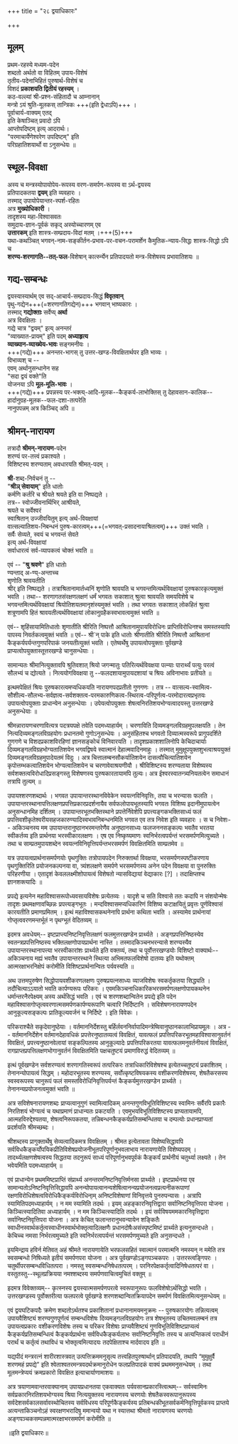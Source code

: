 +++
title = "२८ द्वयाधिकारः"

+++


## मूलम्
प्रथम-रहस्ये मध्यम-पदेन  
शब्दतो अर्थतो वा विहितम् उपाय-विशेषं  
तृतीय-पदेनाभिहितं पुरुषार्थ-विशेषं च  
विशदं **प्रकाशयति द्वितीयं रहस्यम्** ।  
कठ-वल्ल्यां श्री-प्रश्न-संहितादौ च आम्नानान्  
मन्त्रो ऽयं श्रुति-मूलकस् तान्त्रिकः +++(इति द्वेधाऽपि)+++ ।  
पूर्वाचार्य-वाक्यम् एतद्  
इति केषाञ्चित् प्रवादो ऽपि  
आप्तोपदिष्टम् इत्य् आदरार्थः।  
"परमाचार्येणेश्वरेण उपदिष्टम्" इति  
परिग्रहातिशयार्थो वा ऽनुसन्धेयः ॥

## स्थूल-विवक्षा
अस्य च मन्त्रस्योपायोपेय-रूपस्य वरण-समर्पण-रूपस्य वा ऽर्थ-द्वयस्य  
प्रतिपादकतया **द्वयम्** इति व्यवहारः ।  
तस्माद् उपायोपेयान्तर-स्पर्श-रहितः  
अत्र **मुख्योधिकारी** ।  
तादृशस्य महा-विश्वासवतः  
समुदाय-ज्ञान-पूर्वकं सकृद् अस्योच्चारणम् एव  
**उत्तारकम्** इति शास्त्र-सम्प्रदाय-विदां मतम् ।+++(5)+++  
यथा-कथञ्चित् भगवन्-नाम-सङ्कीर्तन-प्रभाव-पर-वचन-परामर्शेन कैमुतिक-न्याय-सिद्धः   शास्त्र-सिद्धो ऽपि च  
**शरण्य-शरणागति--तत्-फल**-विशेषान् कार्त्स्न्येन प्रतिपादयतो मन्त्र-विशेषस्य प्रभावातिशयः ॥

## गद्य-सम्बन्धः
द्वयस्यास्यार्थम् एव सद्-आचार्य-सम्प्रदाय-सिद्धं **विवृतवान्**  
पृथु-गद्येन+++(=शरणागतिगद्येन)+++ भगवान् भाष्यकारः ।  
तस्माद् **गद्योक्ताः** सर्वेप्य् **अर्था**  
अत्र विवक्षिताः ।  
गद्ये चात्र "द्वयम्" इत्य् अनन्तरं  
"व्याख्यात-प्रायम्" इति पदम् **अध्याहृत्य**  
**व्याख्यान-व्याख्येय-भावः** सङ्गमनीयः ।  
+++(गद्ये)+++ अनन्तर-भागस् तु उत्तर-खण्ड-विवक्षितार्थपर इति भाव्यः ।  
विभाव्यश् च --  
एवम् अर्थानुसन्धानेन सह  
"सदा द्वयं वक्ते"ति  
योजनया ऽपि **मूल-मूलि-भावः** ।  
+++(गद्ये)+++ प्रपन्नस्य पर-भक्त्य्-आदि-मूलक--कैङ्कर्य-लाभोक्तिस् तु देहावसान-कालिक--हार्दानुग्रह-मूलक--फल-दशा-तत्परेति  
नानुपपन्नम् अत्र किञ्चिद् अपि ॥

## श्रीमन्-नारायण
तत्रादौ **श्रीमन्-नारायण**-पदेन  
शरण्यं पर-तत्त्वं प्रकाश्यते ।  
विशिष्टस्य शरण्यताम् अवधारयति श्रीमत्-पदम् ।  

**श्री**-शब्द-निर्वचनं तु --  
"**श्रीञ् सेवायाम्**" इति धातोः  
कर्मणि कर्तरि च श्रीयते श्रयते इति वा निष्पद्यते ।  
तत्र-- स्वोज्जीवनार्थिभिर् आश्रीयते,  
श्रयते च सर्वेश्वरं  
स्वाश्रितान् उज्जीवयितुम् इत्य् अर्थ-विवक्षायां  
वात्सल्यातिशय-निबन्धनं पुरुष-कारत्वम्+++(=भगवत्-प्रसादनायाश्रितत्वम्)+++ उक्तं भवति ।  
सर्वैः सेव्यते, स्वयं च भगवन्तं सेवते  
इत्य् अर्थ-विवक्षायां  
सर्वाधारत्वं सर्व-व्यापकत्वं चोक्तं भवति ॥

एवं -- "**श्रु श्रवणे**" इति धातोः  
ण्यन्ताद् अ-ण्य्-अन्ताच्च  
शृणोति श्रावयतीति  
श्रीर् इति निष्पद्यते । तत्राश्रितानामार्तध्वनिं शृणोति श्रावयति च भगवन्तमित्यर्थविवक्षायां पुरुषकारकृत्यमुक्तं भवति । तथा-- शरणागतसंरक्षणलक्षणं धर्मं भगवतः सकाशात् श्रुत्वा श्रावयति समयविशेषे च भगवन्तमित्यर्थविवक्षायां श्रियोतिशयतमानृशंस्यमुक्तं भवति । तथा भगवतः सकाशात् लोकहितं श्रुत्वा शत्रूणामपि हितं श्रावयतीत्यर्थविवक्षायां लोकानुग्रहैकस्वभावत्वमुक्तं भवति ॥

एवं-- शृहिंसायामितिधातोः शृणातीति श्रीरिति निष्पत्तौ आश्रितानामुपायविरोधिनः प्राप्तिविरोधिनश्च समस्तस्यापि पापस्य निवर्तकत्वमुक्तं भवति ॥ एवं-- श्री`न् पाके इति धातोः श्रीणातीति श्रीरिति निष्पत्तौ आश्रितानां कैङ्कर्यपर्यन्तगुणपरिपाकं जनयतीत्युक्तं भवति । एतेष्वर्थेषु उपायत्वोपयुक्ताः पूर्वखण्डे प्राप्यत्वोपयुक्तास्तूत्तरखण्डे चानुसन्धेयाः ।

सामान्यतः श्रीमानित्युक्तावपि श्रुतिवशात् श्रियो जगन्मातुः पतिरित्यर्थविवक्षया पत्न्याः पारार्थ्यं पत्युः परत्वं सौलभ्यं च द्योत्यते । नित्ययोगविवक्षया तु --फलदशायामुपायदशायां च श्रियः अविनाभावः प्रतीयते ॥

इत्थमपेक्षितं श्रियः पुरुषकारत्वमप्यधिकयति नारायणपदप्रतीतो गुणगणः । तत्र -- वात्सल्य-स्वामित्व-सौशील्य-सौलभ्य-सर्वज्ञत्व-सर्वशक्तत्व-परमकारुणिकत्व-स्थिरत्व-परिपूर्णत्व-परमोदारत्वप्रभृतयः उपायत्वोपयुक्ताः प्राधान्येन अनुसन्धेयाः । उपेयत्वोपयुक्ताः शेषत्वनिरतिशयभोग्यत्वादयस्तु उत्तरखण्डे अनुसन्धेयाः ॥

श्रीमन्नारायणचरणावित्यत्र पदत्रयपक्षे तवेति पदमध्याहार्यम् । चरणाविति दिव्यमङ्गलविग्रहमुपलक्षयति । तेन नित्यदिव्यमङ्गलविग्रहयोगः प्रधानतमो गुणोऽनुसन्धेयः । अनुसंहितश्च भगवतो दिव्यात्मस्वरूपे प्रागुपदर्शिते गुणगणे च विशदप्रकाशविरहिणां ज्ञानसङ्कोचं विनिवारयति । तादृशप्रकाशशालिनोपि केचिदाचार्याः दिव्यमङ्गलविग्रहभोग्यतातिशयेन भगवद्विषये स्वात्मानं देहात्मवादिनमाहुः । तस्मात् मुमुक्षूपयुक्तशुभत्वाश्रययुक्तं दिव्यमङ्गलविग्रहमुपादेयतमं विदुः । अत्र चित्तालम्बनसौकर्यातिशयेन दासत्वौचित्यातिशयेन कृपोत्तम्भकत्वातिशयेन भोग्यत्वातिशयेन च चरणावेवाश्रयणीयौ । श्रीविशिष्टस्य शरण्यताया विशेष्यस्य सर्वशक्तत्वविरोधादिप्रसङ्गस्तु विशेषणस्य पुरुषकारतायामपि तुल्यः। अत्र ईश्वरस्वातन्त्र्यनियतत्वेन समाधानं तत्रापि तुल्यम् ॥

उपायश्शरणशब्दार्थः । भगवत उपायान्तरस्थानविवेकेन स्वयत्नविनिवृत्तिः, तया च भरन्यासः फलति । उपायान्तरस्थानापत्तिलक्षणप्रपत्तिप्रकारप्रदर्शनायैव सर्वफलोपायभूतस्यापि भगवतः विशिष्य इदानीमुपायत्वेन अनुसन्धानमिह दर्शितम् । उपायान्तरभूतभक्तिस्थाने प्रपत्तेर्निवेशेपि प्रपत्त्यङ्गकभक्तिसाध्यं फलं प्रपत्तिवशीकृतेश्वरीयसहजकारुण्यादिस्वभावनिबन्धनमिति भगवत एव तत्र निवेश इति व्यवहारः । स च निवेशः-- अकिञ्चनस्य मम उपायान्तरानुष्ठानभरमन्तरेणैव अनुष्ठानसाध्यः फलजननसङ्कल्पः भवतैव भरतया स्वीकर्तव्य इति प्रार्थनया भरस्वीकारलक्षणः । एष एव निष्कृष्यमाणः स्वनिर्भरत्वपर्यन्तं भरसमर्पणमित्युच्यते । तथा च साम्प्रतमुपायशब्देन स्वयत्नविनिवृत्तिपर्यन्तभरसमर्पणं विवक्षितमिति साम्प्रतमेव ॥

यत्र उपायत्वप्रार्थनासमर्पणयोः पृथगुक्तिः तत्रोपायपदेन निरुक्तार्था विवक्षया, भरसमर्पणस्पष्टीकरणाय पृथगुक्तिरिति प्रयोजनकल्पनया वा, त्र्यंशलक्षणे समर्पणे भरसमर्पणस्य अनेन पदेन विवक्षया वा पुनरुक्तिः परिहरणीया । एतादृशं केवललक्ष्मीशोपायत्वं विशेषतो न्यासविद्यायां वेद्याकारः [‍?] । तदाक्षिप्तश्च ज्ञानशक्त्यादिः ॥

प्रपद्ये इत्यनेन महाविश्वासरूपोध्यवसायविशेषः प्रत्येतव्यः । यादृशे च सति विश्वासे ततः कदापि न संशयोन्मेषः तादृशः प्रथमक्षणावच्छिन्नः प्रपत्त्यङ्गभूतः । मन्दविश्वासमप्यधिकारिणं विशिष्य कटाक्षयितुं प्रवृत्तः पूर्णविश्वासं कारयतीति प्रमाणप्रमितम् । इत्थं महाविश्वासकथनेनापि प्रार्थना कथिता भवति । अस्यामेव प्रार्थनायां गोप्तृत्ववरणमन्तर्भूतं न पृथग्भूतं वेदितव्यम् ॥

इदमत्र अवधेयम्-- इष्टप्राप्त्यनिष्टनिवृत्तिलक्षणं फलमुत्तरखण्डेन प्रार्थ्यते । अङ्गप्रपत्तिनिष्ठस्येव स्वतन्त्रप्रपत्तिनिष्ठस्य भक्तिलक्षणोपायप्रार्थना नास्ति । तस्मादकिञ्चनभरन्यासे शरण्यस्यैव उपायान्तरस्थानापत्त्या भरस्वीकारांशः प्रार्थ्यते इति वक्तव्यं, तथा च पूर्वोत्तरखण्डयोः विशिष्टो वाक्यार्थः--अकिञ्चनाय मह्यं भवतैव उपायान्तरस्थाने स्थित्या अभिमतफलविशेषो दातव्यः इति यथोक्तम् आत्मरक्षाभरनिक्षेपं करोमीति विशिष्टप्रार्थनान्वितः पर्यवस्यति ॥

अथ उत्तमपुरुषेण सिद्धोपायवशीकरणलक्षणः पुरुषप्रयत्नसाध्यः व्याजविशेषः स्वकर्तृकतया सिद्ध्यति । तदौचित्याऽऽयातो भवति कार्पण्यरूपः परिकरः । एवमकिञ्चनाधिकारिकभरसमर्पणलक्षणोपायकथनेन धर्मान्तरनैरपेक्ष्यम् अस्य अर्थसिद्धं भवति । एवं च शरणशब्दान्वितेन प्रपद्ये इति पदेन महाविश्वासगोप्तृत्ववरणात्मसमर्पणकार्पण्यरूपाणि चत्वारि निर्दिष्टानि । सविशेषणनारायणपदेन आनुकूल्यसङ्कल्पः प्रातिकूल्यवर्जनं च निर्दिष्टे । इति विवेकः ।

परिकराश्चैते सकृदेवानुष्ठेयाः । वर्तमाननिर्देशस्तु बर्हिर्लवननिर्वापादिमन्त्रेष्विवानुष्ठानकालाभिप्रायमूलः । अत्र -- वर्तमाननिर्देशेन वर्तमानदेहावधिकं प्रपत्तेरनुष्ठातव्यत्वं विवक्षितं, यावत्फलं प्रपत्तिपरिकरभूतमहाविश्वासानुवर्तनं विवक्षितं, प्रपत्त्यनुष्ठानवेलायां सङ्कल्पितस्य आनुकूल्यादेः प्रपत्तिपरिकरतया यावत्फलमनुवर्तनीयत्वं विवक्षितं, रागप्राप्तप्रपत्तिलक्षणभोगानुवर्तनं विवक्षितमिति पक्षचतुष्टयं प्रमाणविरुद्धं वेदितव्यम् ॥

इत्थं पूर्वखण्डेन सर्वशरण्यत्वं शरणागतिस्वरूपं तत्परिकरः तत्राधिकारिविशेषश्च इत्येतच्चतुष्टयं प्रकाशितम् । तेनानन्योपायत्वं सिद्धम् । महोदारभूतस्य शरण्यस्य, सर्वोत्कृष्टविषयकस्य वशीकरणविशेषस्य, शेषतैकरसस्य स्वस्वरूपस्य चानुरूपं फलं समस्तविरोधिनिवृत्तिपर्यन्तं कैङ्कर्यमुत्तरखण्डेन प्रार्थ्यते । तेनानन्यप्रयोजनत्वमुक्तं भवति ॥

अत्र सविशेषनारायणशब्दः प्राप्यत्वानुगुणं स्वामित्वादिकम् अनन्तगुणविभूतिविशिष्टस्य स्वामिनः सर्वैरपि प्रकारैः निरतिशयं भोग्यत्वं च यथाप्रमाणं प्राधान्यतः प्रकटयति । एवमुभयविभूतिविशिष्टस्य प्राप्यतायामपि, आत्महविरुद्देश्यतया, शेषत्वनिरूपकतया, तन्निबन्धनकैङ्कर्यप्रतिसम्बन्धितया च दम्पत्योः प्रधानप्राप्यतां प्रदर्शयति श्रीमच्छब्दः ।

श्रीशब्दस्य प्रागुक्तार्थेषु सेव्यत्वादिकमत्र विवक्षितम् । श्रीमत इत्येतावता विशेष्यसिद्धावपि सर्वविधकैङ्कर्योपयिकप्रीतिविशेषप्रयोजनीभूतपरिपूर्णानुभवलाभाय नारायणायेति विशेष्यपदम् । तादर्थ्यलक्षणशेषत्वस्य सिद्धतया तदनुरूपं साध्यं परिपूर्णानुभवपूर्वकं कैङ्कर्यं प्रार्थनीयं चतुर्थ्या लक्ष्यते । तेन भवेयमिति पदमध्याहार्यम् ॥

एवं प्राधान्येन प्रथममिष्टप्राप्तिं संप्रार्थ्य अनन्तरमनिष्टनिवृत्तिर्मनसा प्रार्थ्यते । इष्टप्रार्थनया एव सामान्यतोऽनिष्टनिवृत्तिसिद्धावपि अनन्योपायत्वानन्यशेषित्वानन्यप्रयोजनत्वप्रत्यनीकरूपाणां रक्षणविरोधिशेषत्वविरोधिकैङ्कर्यविरोधिना्म् अनिष्टविशेषाणां विनिवृत्तये पुनरुपन्यासः । अत्रापि स्यामितिपदमध्याहार्यम् । न मम स्यामिति तदर्थः । इयम् अहङ्कारनिवृत्तिद्वारा सर्वानिष्टनिवृत्तिपरा योजना । किञ्चित्स्यादितिवा अध्याहार्यम् । न मम किञ्चित्स्यादिति तदर्थः । इयं सर्वविषयममकारनिवृत्तिद्वारा सर्वानिष्टनिवृत्तिपरा योजना । अत्र केचित् फलान्तरानुभवन्यायेन शङ्कितैः स्वाधीनस्वार्थकर्तृत्वस्वाधीनस्वार्थभोक्तृत्वादिलक्षणैः प्रधानदोषैःअसंस्पृष्टमिष्टं प्रार्थ्यते इत्यनुसन्दधते । केचिच्च नमसा निर्भरत्वमुच्यते इति स्वनिर्भरत्वपर्यन्तं भरसमर्पणमुच्यते इति अनुसन्दधते ।

इयमिन्द्राय हविर्न मेतिवत् अहं श्रीमते नारायणायेति भरफलसहितं स्वात्मानं परमात्मनि नमस्यन् न ममेति तत्र स्वसम्बन्धो निषिध्यते इतीयं समर्पणपरा योजना । अत्र पूर्वखण्डोऽङ्गपञ्चकपरः । उत्तरस्त्वङ्गिपरः । चतुर्थीपरसम्बन्धविधितत्परा । नमस्तु स्वसम्बन्धनिषेधतत्परम् । परनिरपेक्षकर्तृत्वादिनिषेधतत्परं वा । वस्तुतस्तु--स्थूलप्रक्रियया नमश्शब्दस्य समर्पणवाचित्वमुचितं वक्तुम् ॥

इदमत्र विवेक्तव्यम्-- कृत्स्नस्य द्वयस्यात्मसमर्पणपरत्वे स्वरूपानुरूपः फलविशेषोऽर्थसिद्धो भवति । उत्तरखण्डस्य पूर्वोक्तरीत्या फलपरत्वे पूर्वखण्डे शरणशब्दान्वितक्रियापदेन समर्पणं विवक्षितमित्यनुसन्धेयम् ॥

एवं द्वयघटिकपदैः क्रमेण शब्दतोऽर्थतश्च प्रकाशितानां प्रधानानामयमनुक्रमः -- पुरुषकारयोगः तन्नित्यत्वम् उपायवैशिष्ट्यं शरण्यगुणपूर्णत्वं सम्बन्धविशेषः दिव्यमङ्गलविग्रहयोगः तत्र शेषभूतस्य उचितमवलम्बनं तत्र उपायत्वप्रकारः वशीकरणविशेषः तस्य च परिकर विशेषाः प्राप्यवैशिष्ट्यं गुणविभूतिविशिष्टप्राप्यत्वं कैङ्कर्यप्रतिसम्बन्धित्वं कैङ्कर्यप्रार्थना सर्वविधकैङ्कर्यलाभः सर्वानिष्टनिवृत्तिः तस्य च अत्यन्तिकत्वं पराधीनं परार्थं च कर्तृत्वं तथाविधं च भोक्तृत्वमित्यादयः तदपेक्षिताश्च मार्दवादय इति ॥

यद्यपीदं मन्त्ररत्नं शारीरशास्त्रवत् उत्पत्तिक्रममनुसृत्य तत्त्वहितपुरुषार्थान् प्रतिपादयति, तथापि “मुमुक्षुर्वै शरणमहं प्रपद्ये” इति श्वेताश्वतरमन्त्रवदर्थक्रमानुरोधेन फलप्रतिपादकं वाक्यं प्रथममनुसन्धेयम् । तथा मूलमन्त्रेप्ययं क्रमप्रकारो विवक्षित इत्याचार्याणामाशयः ॥

अत्र त्रयाणामवान्तरवाक्यानाम् उपायप्रधानतया एकवाक्यतः पर्यवसानप्रकारस्त्वित्थम्-- सर्वस्वामिनः सर्वप्रकारनिरतिशयभोग्यस्य श्रिया नित्ययुक्तस्य नारायणस्य चरणयोः शेषतैकस्वरूपानुरूपस्य सर्वदेशसर्वकालसर्वावस्थोचितस्य सर्वविधस्य परिपूर्णकैङ्कर्यस्य प्रतिबन्धकीभूतसर्वकर्मनिवृत्तिपूर्वकस्य प्राप्तये अत्यन्ताकिञ्चनोऽहं स्वरक्षणभरादिषु ममान्वयो यथा न स्यात्तथा श्रीमतो नारायणस्य चरणयोः अङ्गपञ्चकसम्पन्नमात्मरक्षाभरसमर्पणं करोमीति ॥

॥इति द्वयाधिकारः॥

